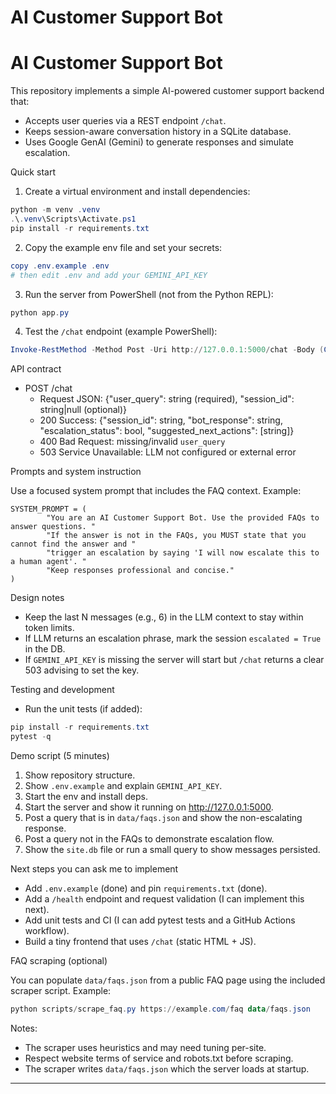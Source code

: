 # AI Customer Support Bot

# AI Customer Support Bot

This repository implements a simple AI-powered customer support backend that:

- Accepts user queries via a REST endpoint `/chat`.
- Keeps session-aware conversation history in a SQLite database.
- Uses Google GenAI (Gemini) to generate responses and simulate escalation.

Quick start

1. Create a virtual environment and install dependencies:

```powershell
python -m venv .venv
.\.venv\Scripts\Activate.ps1
pip install -r requirements.txt
```

2. Copy the example env file and set your secrets:

```powershell
copy .env.example .env
# then edit .env and add your GEMINI_API_KEY
```

3. Run the server from PowerShell (not from the Python REPL):

```powershell
python app.py
```

4. Test the `/chat` endpoint (example PowerShell):

```powershell
Invoke-RestMethod -Method Post -Uri http://127.0.0.1:5000/chat -Body (ConvertTo-Json @{user_query='Hello'; session_id=$null}) -ContentType 'application/json'
```

API contract

- POST /chat
  - Request JSON: {"user_query": string (required), "session_id": string|null (optional)}
  - 200 Success: {"session_id": string, "bot_response": string, "escalation_status": bool, "suggested_next_actions": [string]}
  - 400 Bad Request: missing/invalid `user_query`
  - 503 Service Unavailable: LLM not configured or external error

Prompts and system instruction

Use a focused system prompt that includes the FAQ context. Example:

```
SYSTEM_PROMPT = (
		"You are an AI Customer Support Bot. Use the provided FAQs to answer questions. "
		"If the answer is not in the FAQs, you MUST state that you cannot find the answer and "
		"trigger an escalation by saying 'I will now escalate this to a human agent'. "
		"Keep responses professional and concise."
)
```

Design notes

- Keep the last N messages (e.g., 6) in the LLM context to stay within token limits.
- If LLM returns an escalation phrase, mark the session `escalated = True` in the DB.
- If `GEMINI_API_KEY` is missing the server will start but `/chat` returns a clear 503 advising to set the key.

Testing and development

- Run the unit tests (if added):

```powershell
pip install -r requirements.txt
pytest -q
```

Demo script (5 minutes)

1. Show repository structure.
2. Show `.env.example` and explain `GEMINI_API_KEY`.
3. Start the env and install deps.
4. Start the server and show it running on http://127.0.0.1:5000.
5. Post a query that is in `data/faqs.json` and show the non-escalating response.
6. Post a query not in the FAQs to demonstrate escalation flow.
7. Show the `site.db` file or run a small query to show messages persisted.

Next steps you can ask me to implement

- Add `.env.example` (done) and pin `requirements.txt` (done).
- Add a `/health` endpoint and request validation (I can implement this next).
- Add unit tests and CI (I can add pytest tests and a GitHub Actions workflow).
- Build a tiny frontend that uses `/chat` (static HTML + JS).

FAQ scraping (optional)

You can populate `data/faqs.json` from a public FAQ page using the included scraper script. Example:

```powershell
python scripts/scrape_faq.py https://example.com/faq data/faqs.json
```

Notes:

- The scraper uses heuristics and may need tuning per-site.
- Respect website terms of service and robots.txt before scraping.
- The scraper writes `data/faqs.json` which the server loads at startup.

---

